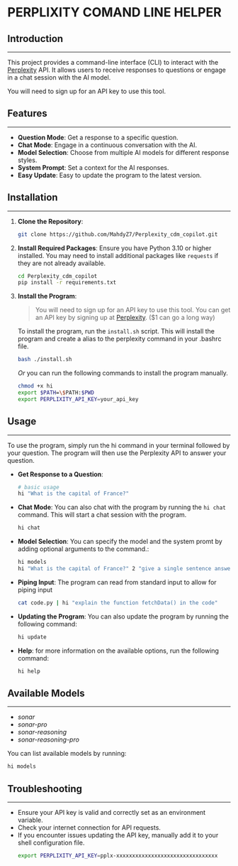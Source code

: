 # PERPLIXITY COMAND LINE HELPER

## Introduction
------------
This project provides a command-line interface (CLI) to interact with the [Perplexity](https://perplexityapi.com/) API. It allows users to receive responses to questions or engage in a chat session with the AI model.

You will need to sign up for an API key to use this tool.

## Features
------------

- **Question Mode**: Get a response to a specific question.
- **Chat Mode**: Engage in a continuous conversation with the AI.
- **Model Selection**: Choose from multiple AI models for different response styles.
- **System Prompt**: Set a context for the AI responses.
- **Easy Update**: Easy to update the program to the latest version.

## Installation
------------

1. **Clone the Repository**:
   ```bash
   git clone https://github.com/MahdyZ7/Perplexity_cdm_copilot.git
   ```

2. **Install Required Packages**:
   Ensure you have Python 3.10 or higher installed. You may need to install additional packages like `requests` if they are not already available.
   ```bash
   cd Perplexity_cdm_copilot
   pip install -r requirements.txt
   ```

3. **Install the Program**:

	>You will need to sign up for an API key to use this tool. You can get an API key by signing up at [Perplexity](https://www.perplexity.ai/settings/api). ($1 can go a long way)

	To install the program, run the `install.sh` script. This will install the program and create a alias to the perplexity command in your .bashrc file.
	```bash
	bash ./install.sh
	```
	*Or* you can run the following commands to install the program manually.
	```bash
	chmod +x hi
	export $PATH=\$PATH:$PWD
	export PERPLIXITY_API_KEY=your_api_key
	```

## Usage
------------

To use the program, simply run the hi command in your terminal followed by your question. The program will then use the Perplexity API to answer your question.

- **Get Response to a Question**:
	```bash
	# basic usage
	hi "What is the capital of France?"
	```

- **Chat Mode**:
You can also chat with the program by running the ```hi chat``` command. This will start a chat session with the program.
	```bash
	hi chat
	```
- **Model Selection**:
You can specify the model and the system promt by adding optional arguments to the command.:
	```bash
	hi models
	hi "What is the capital of France?" 2 "give a single sentence answer"
	```

- **Piping Input**:
The program can read from standard input to allow for piping input
	```bash
	cat code.py | hi "explain the function fetchData() in the code"
	```

- **Updating the Program**:
You can also update the program by running the following command:
	```bash
	hi update
	```
 - **Help**:
for more information on the available options, run the following command:
	```bash
	hi help
	```

## Available Models
------------
- *sonar*
- *sonar-pro*
- *sonar-reasoning*
- *sonar-reasoning-pro*

You can list available models by running:
```bash
hi models
```

## Troubleshooting
--------------

- Ensure your API key is valid and correctly set as an environment variable.
- Check your internet connection for API requests.
- If you encounter issues updating the API key, manually add it to your shell configuration file.
	```bash
	export PERPLIXITY_API_KEY=pplx-xxxxxxxxxxxxxxxxxxxxxxxxxxxxxxxx
	```

